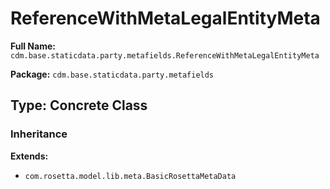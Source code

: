 # ReferenceWithMetaLegalEntityMeta

**Full Name:** `cdm.base.staticdata.party.metafields.ReferenceWithMetaLegalEntityMeta`

**Package:** `cdm.base.staticdata.party.metafields`

## Type: Concrete Class

### Inheritance

**Extends:**
- `com.rosetta.model.lib.meta.BasicRosettaMetaData`

